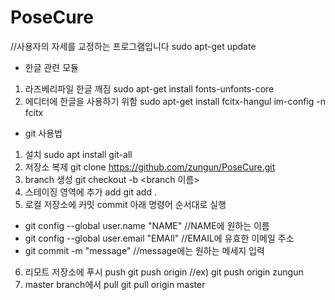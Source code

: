 # PoseCure
//사용자의 자세를 교정하는 프로그램입니다
sudo apt-get update

- 한글 관련 모듈

1. 라즈베리파일 한글 깨짐 
sudo apt-get install fonts-unfonts-core
2. 에디터에 한글을 사용하기 위함
sudo apt-get install fcitx-hangul
im-config -n fcitx

- git 사용법

1. 설치 
sudo apt install git-all
2. 저장소 복제
git clone https://github.com/zungun/PoseCure.git
3. branch 생성
git checkout -b <branch 이름>
4. 스테이징 영역에 추가 add
git add .
5. 로컬 저장소에 커밋 commit 아래 명령어 순서대로 실행
 - git config --global user.name "NAME" //NAME에 원하는 이름
 - git config --global user.email "EMAIl" //EMAIL에 유효한 이메일 주소
 - git commit -m "message" //message에는 원하는 메세지 입력
6. 리모트 저장소에 푸시 push
git push origin <branch name> //ex) git push origin zungun
7. master branch에서 pull
git pull origin master


